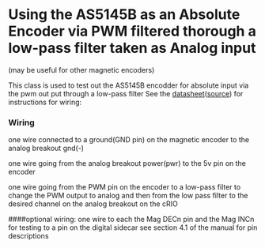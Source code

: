 # Using the AS5145B as an Absolute Encoder via PWM filtered thorough a low-pass filter taken as Analog input

(may be useful for other magnetic encoders)

 This class is used to test out the AS5145B encodder for absolute input
 via the pwm out put through a low-pass filter
 See the [datasheet](http://www.ams.com/eng/content/download/50206/533867/34237)([source](http://www.ams.com/eng/Products/Magnetic-Position-Sensors/Magnetic-Rotary-Position-Sensors/AS5145B)) for instructions for wiring:
 
 
### Wiring
 one wire connected to a ground(GND pin) on the magnetic encoder to the analog breakout gnd(-)

 one wire going from the analog breakout power(pwr) to the 5v pin on the encoder

 one wire going from the PWM pin on the encoder to a low-pass filter to change the PWM output to analog and then from the low pass filter to the desired channel on the analog breakout on the cRIO

 ####optional wiring:
 one wire to each the Mag DECn pin and the Mag INCn for testing to a pin on the digital sidecar 
 see section 4.1 of the manual for pin descriptions 
